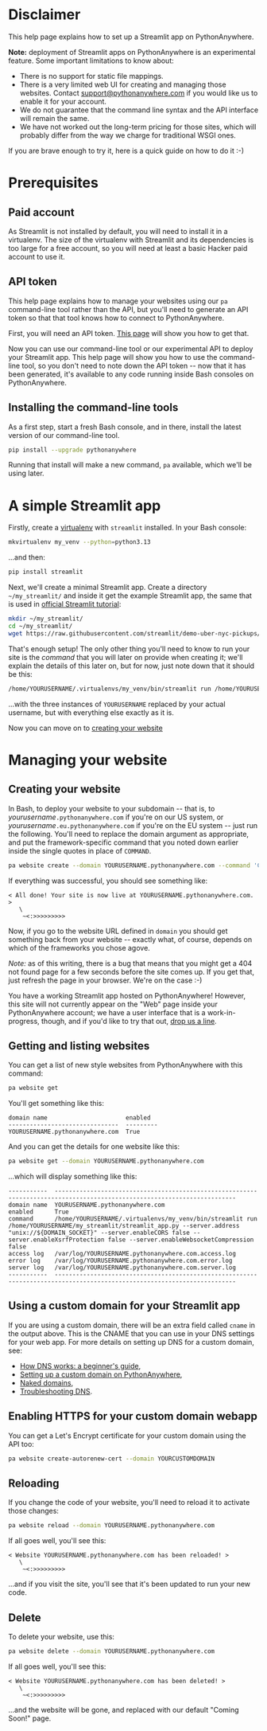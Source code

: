 <!--
.. title: Deploying Streamlit apps on PythonAnywhere (beta)
.. slug: Streamlit
.. date: 2024-06-10 14:35:28 UTC+01:00
.. tags:
.. category:
.. link:
.. description:
.. type: text
-->

# Disclaimer

This help page explains how to set up a Streamlit app on PythonAnywhere.

**Note:** deployment of Streamlit apps on PythonAnywhere is an
experimental feature.  Some important limitations to know about:

 * There is no support for static file mappings.
 * There is a very limited web UI for creating and managing those websites.
   Contact [support@pythonanywhere.com](mailto:support@pythonanywhere.com) if you would like us to enable it for your account.
 * We do not guarantee that the command line syntax and the API interface will remain the same.
 * We have not worked out the long-term pricing for those sites, which will
   probably differ from the way we charge for traditional WSGI ones.

If you are brave enough to try it, here is a quick guide on how to do it :-)

# Prerequisites

## Paid account
As Streamlit is not installed by default, you will need to install it in a
virtualenv. The size of the virtualenv with Streamlit and its dependencies is
too large for a free account, so you will need at least a basic Hacker paid account to
use it.

## API token

This help page explains how to manage your websites using our `pa` command-line
tool rather than the API, but you'll need to generate an API token so that
that tool knows how to connect to PythonAnywhere.

First, you will need an API token. [This page](/pages/GettingYourAPIToken) will
show you how to get that.

Now you can use our command-line tool or our experimental API to deploy your
Streamlit app.  This help page will show you how to use the command-line
tool, so you don't need to note down the API token -- now that it has been
generated, it's available to any code running inside Bash consoles on
PythonAnywhere.

## Installing the command-line tools

As a first step, start a fresh Bash console, and in there, install the latest
version of our command-line tool.

```bash
pip install --upgrade pythonanywhere
```
Running that install will make a new command, `pa` available, which we'll be
using later.


# A simple Streamlit app

Firstly, create a [virtualenv](/pages/VirtualenvsExplained) with `streamlit`
installed.  In your Bash console:

```bash
mkvirtualenv my_venv --python=python3.13
```

...and then:

```bash
pip install streamlit
```

Next, we'll create a minimal Streamlit app.  Create a directory
`~/my_streamlit/`
and inside it get the example Streamlit app, the same that is used in
[official Streamlit tutorial](https://docs.streamlit.io/get-started/tutorials/create-an-app):

```bash
mkdir ~/my_streamlit/
cd ~/my_streamlit/
wget https://raw.githubusercontent.com/streamlit/demo-uber-nyc-pickups/master/streamlit_app.py
```

That's enough setup!  The only other thing you'll need to know to run your site
is the *command* that you will later on provide when creating it; we'll explain
the details of this later on, but for now, just note down that it should be this:

```bash
/home/YOURUSERNAME/.virtualenvs/my_venv/bin/streamlit run /home/YOURUSERNAME/my_streamlit/streamlit_app.py --server.address "unix://${DOMAIN_SOCKET}" --server.enableCORS false --server.enableXsrfProtection false --server.enableWebsocketCompression false
```

...with the three instances of `YOURUSERNAME` replaced by your actual username, but with everything else
exactly as it is.

Now you can move on to [creating your website](#creating-your-website)

# Managing your website

## Creating your website

In Bash, to deploy your website to your subdomain -- that is, to
*yourusername*`.pythonanywhere.com` if you're on our US system, or
*yourusername*`.eu.pythonanywhere.com` if you're on the EU system -- just run
the following.  You'll need to replace the domain argument as appropriate, and
put the framework-specific command that you noted down earlier inside the single
quotes in place of `COMMAND`.


```bash
pa website create --domain YOURUSERNAME.pythonanywhere.com --command 'COMMAND'
```

If everything was successful, you should see something like:

```text
< All done! Your site is now live at YOURUSERNAME.pythonanywhere.com. >
   \
    ~<:>>>>>>>>>
```

Now, if you go to the website URL defined in `domain` you should get something
back from your website -- exactly what, of course, depends on which of the
frameworks you chose agove.

*Note:* as of this writing, there is a bug that means that you might get a 404
not found page for a few seconds before the site comes up.  If you get that,
just refresh the page in your browser.  We're on the case :-)

You have a working Streamlit app hosted on PythonAnywhere!  However, this site
will not currently appear on the "Web" page inside your PythonAnywhere account;
we have a user interface that is a work-in-progress, though, and if you'd like
to try that out, [drop us a line](mailto:support@pythonanywhere.com).


## Getting and listing websites

You can get a list of new style websites from PythonAnywhere with this command:

```bash
pa website get
```

You'll get something like this:

```text
domain name                      enabled
-------------------------------  ---------
YOURUSERNAME.pythonanywhere.com  True
```

And you can get the details for one website like this:

```bash
pa website get --domain YOURUSERNAME.pythonanywhere.com
```

...which will display something like this:

```text
-----------  -------------------------------------------------------------------------------------------------------------------------
domain name  YOURUSERNAME.pythonanywhere.com
enabled      True
command      /home/YOURUSERNAME/.virtualenvs/my_venv/bin/streamlit run /home/YOURUSERNAME/my_streamlit/streamlit_app.py --server.address "unix://${DOMAIN_SOCKET}" --server.enableCORS false --server.enableXsrfProtection false --server.enableWebsocketCompression false
access log   /var/log/YOURUSERNAME.pythonanywhere.com.access.log
error log    /var/log/YOURUSERNAME.pythonanywhere.com.error.log
server log   /var/log/YOURUSERNAME.pythonanywhere.com.server.log
-----------  -------------------------------------------------------------------------------------------------------------------------
```


## Using a custom domain for your Streamlit app

If you are using a custom domain, there will be an extra field called `cname`
in the output above. This is the CNAME that you can use in your DNS settings
for your web app. For more details on setting up DNS for a custom domain, see:

- [How DNS works: a beginner's guide](https://help.pythonanywhere.com/pages/DNSPrimer/),
- [Setting up a custom domain on PythonAnywhere](https://help.pythonanywhere.com/pages/CustomDomains/),
- [Naked domains](https://help.pythonanywhere.com/pages/NakedDomains/),
- [Troubleshooting DNS](https://help.pythonanywhere.com/pages/TroubleshootingDNS/).


## Enabling HTTPS for your custom domain webapp

You can get a Let's Encrypt certificate for your custom domain using the API too:

```bash
pa website create-autorenew-cert --domain YOURCUSTOMDOMAIN
```

## Reloading

If you change the code of your website, you'll need to reload it to activate
those changes:

```bash
pa website reload --domain YOURUSERNAME.pythonanywhere.com
```

If all goes well, you'll see this:

```text
< Website YOURUSERNAME.pythonanywhere.com has been reloaded! >
   \
    ~<:>>>>>>>>>
```

...and if you visit the site, you'll see that it's been updated to run your new
code.

## Delete

To delete your website, use this:

```bash
pa website delete --domain YOURUSERNAME.pythonanywhere.com
```

If all goes well, you'll see this:

```text
< Website YOURUSERNAME.pythonanywhere.com has been deleted! >
   \
    ~<:>>>>>>>>>
```

...and the website will be gone, and replaced with our default "Coming Soon!"
page.
